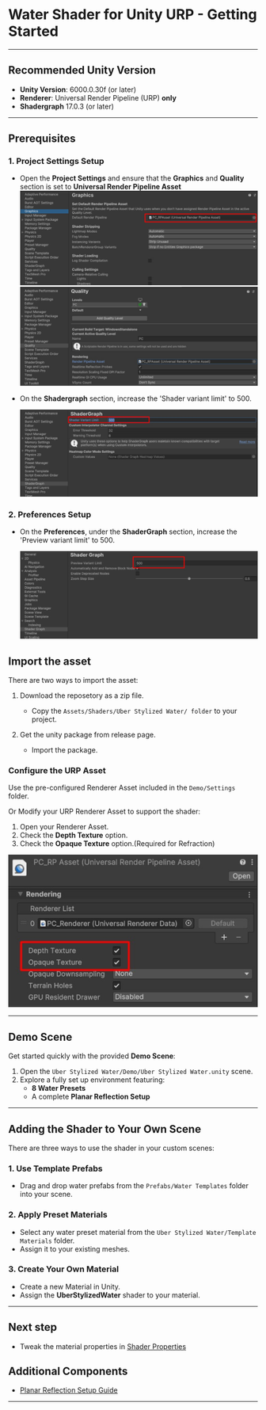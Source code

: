 # Water Shader for Unity URP - Getting Started

---

## Recommended Unity Version

- **Unity Version**: 6000.0.30f (or later)
- **Renderer**: Universal Render Pipeline (URP) **only**
- **Shadergraph** 17.0.3 (or later)

---

## Prerequisites

### 1. Project Settings Setup

- Open the **Project Settings** and ensure that the **Graphics** and **Quality** section is set to **Universal Render Pipeline Asset**
  ![alt text](../assets/images/getting-started-projectsetting-graphics.jpg ":size=50%")
  ![alt text](../assets/images/getting-started-projectsetting-quality.jpg ":size=50%")
- On the **Shadergraph** section, increase the 'Shader variant limit' to 500.

  ![alt text](../assets/images/getting-started-projectsetting-shadergraph.jpg ":size=50%")

### 2. Preferences Setup

- On the **Preferences**, under the **ShaderGraph** section, increase the 'Preview variant limit' to 500.

  ![alt text](../assets/images/getting-started-preferences-shadergraph.jpg ":size=50%")

## Import the asset

There are two ways to import the asset:

1.  Download the reposetory as a zip file.

    - Copy the `Assets/Shaders/Uber Stylized Water/ folder` to your project.

2.  Get the unity package from release page.
    - Import the package.

### Configure the URP Asset

Use the pre-configured Renderer Asset included in the `Demo/Settings` folder.

Or Modify your URP Renderer Asset to support the shader:

1. Open your Renderer Asset.
2. Check the **Depth Texture** option.
3. Check the **Opaque Texture** option.(Required for Refraction)

![alt text](../assets/images/getting-started-rpasset.jpg ":size=20%")

---

## Demo Scene

Get started quickly with the provided **Demo Scene**:

1. Open the `Uber Stylized Water/Demo/Uber Stylized Water.unity` scene.
2. Explore a fully set up environment featuring:
   - **8 Water Presets**
   - A complete **Planar Reflection Setup**

---

## Adding the Shader to Your Own Scene

There are three ways to use the shader in your custom scenes:

### 1. Use Template Prefabs

- Drag and drop water prefabs from the `Prefabs/Water Templates` folder into your scene.

### 2. Apply Preset Materials

- Select any water preset material from the `Uber Stylized Water/Template Materials` folder.
- Assign it to your existing meshes.

### 3. Create Your Own Material

- Create a new Material in Unity.
- Assign the **UberStylizedWater** shader to your material.

---

## Next step

- Tweak the material properties in [Shader Properties](usage-guide/shader-properties/shader-properties.md)

## Additional Components

- [Planar Reflection Setup Guide](planarreflection.md)

---
